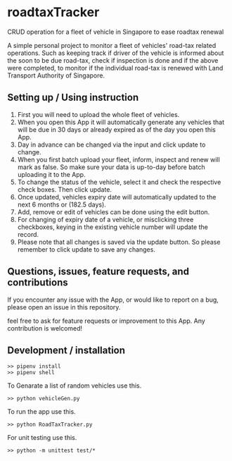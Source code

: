 # roadtaxTracker
CRUD operation for a fleet of vehicle in Singapore to ease roadtax renewal

A simple personal project to monitor a fleet of vehicles' road-tax related operations. Such as keeping track if driver of the vehicle is informed about the soon to be due road-tax, check if inspection is done and if the above were completed, to monitor if the individual road-tax is renewed with Land Transport Authority of Singapore.

## Setting up / Using instruction
1. First you will need to upload the whole fleet of vehicles.
2. When you open this App it will automatically generate any vehicles that will be due in 30 days or already expired as of the day you open this App.
3. Day in advance can be changed via the input and click update to change.
4. When you first batch upload your fleet, inform, inspect and renew will mark as false. So make sure your data is up-to-day before batch uploading it to the App.
5. To change the status of the vehicle, select it and check the respective check boxes. Then click update.
6. Once updated, vehicles expiry date will automatically updated to the next 6 months or (182.5 days).
7. Add, remove or edit of vehicles can be done using the edit button.
8. For changing of expiry date of a vehicle, or misclicking three checkboxes, keying in the existing vehicle number will update the record.
9. Please note that all changes is saved via the update button. So please remember to click update to save any changes.

## Questions, issues, feature requests, and contributions
If you encounter any issue with the App, or would like to report on a bug, please open an issue in this repository.

feel free to ask for feature requests or improvement to this App. Any contribution is welcomed!

## Development / installation
```
>> pipenv install
>> pipenv shell

```
To Genarate a list of random vehicles use this.
```
>> python vehicleGen.py
```

To run the app use this.
```
>> python RoadTaxTracker.py
```

For unit testing use this.
```
>> python -m unittest test/*
```
